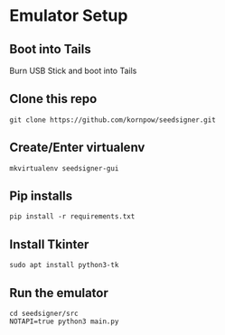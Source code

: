 # Emulator Setup

## Boot into Tails
Burn USB Stick and boot into Tails

## Clone this repo
```
git clone https://github.com/kornpow/seedsigner.git
```

## Create/Enter virtualenv
```
mkvirtualenv seedsigner-gui
```

## Pip installs
```
pip install -r requirements.txt
```

## Install Tkinter
```
sudo apt install python3-tk
```

## Run the emulator
```
cd seedsigner/src
NOTAPI=true python3 main.py
```